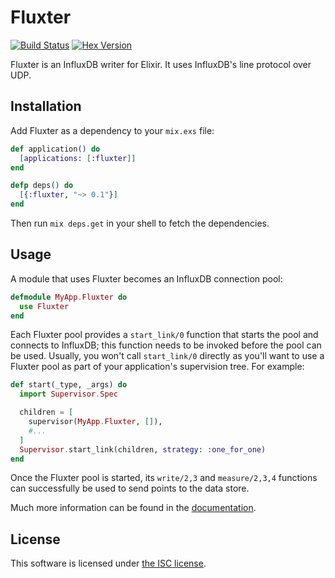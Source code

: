 # Fluxter

[![Build Status](https://travis-ci.org/lexmag/fluxter.svg?branch=master "Build Status")](https://travis-ci.org/lexmag/fluxter)
[![Hex Version](https://img.shields.io/hexpm/v/fluxter.svg "Hex Version")](https://hex.pm/packages/fluxter)

Fluxter is an InfluxDB writer for Elixir. It uses InfluxDB's line protocol over UDP.

## Installation

Add Fluxter as a dependency to your `mix.exs` file:

```elixir
def application() do
  [applications: [:fluxter]]
end

defp deps() do
  [{:fluxter, "~> 0.1"}]
end
```

Then run `mix deps.get` in your shell to fetch the dependencies.

## Usage

A module that uses Fluxter becomes an InfluxDB connection pool:

```elixir
defmodule MyApp.Fluxter do
  use Fluxter
end
```

Each Fluxter pool provides a `start_link/0` function that starts the pool and connects to InfluxDB; this function needs to be invoked before the pool can be used. Usually, you won't call `start_link/0` directly as you'll want to use a Fluxter pool as part of your application's supervision tree. For example:

```elixir
def start(_type, _args) do
  import Supervisor.Spec

  children = [
    supervisor(MyApp.Fluxter, []),
    #...
  ]
  Supervisor.start_link(children, strategy: :one_for_one)
end
```

Once the Fluxter pool is started, its `write/2,3` and `measure/2,3,4` functions can successfully be used to send points to the data store.

Much more information can be found in the [documentation](http://hexdocs.pm/fluxter).

## License

This software is licensed under [the ISC license](LICENSE).
